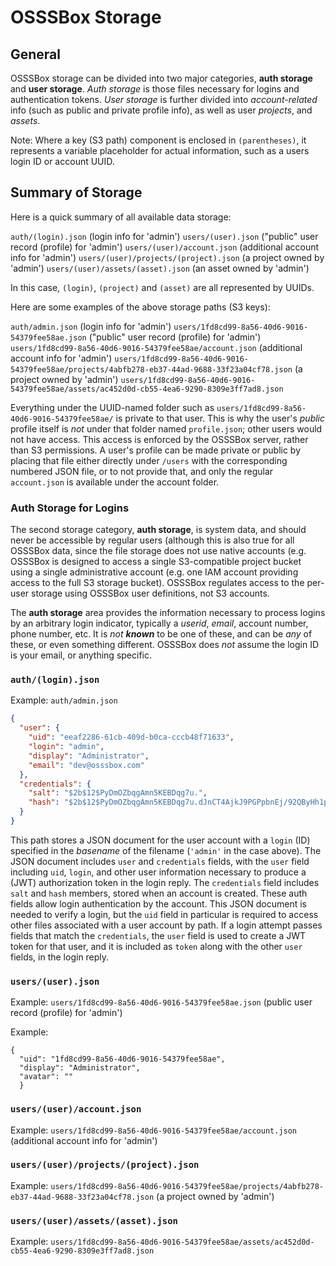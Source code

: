 # OSSSBox Storage

## General

OSSSBox storage can be divided into two major categories, **auth storage** and **user storage**. *Auth storage* is those files necessary for logins and authentication tokens. *User storage* is further divided into *account-related* info (such as public and private profile info), as well as user *projects*, and *assets*.

Note: Where a key (S3 path) component is enclosed in `(parentheses)`, it represents a variable placeholder for actual information, such as a users login ID or account UUID.

## Summary of  Storage

Here is a quick summary of all available data storage:

`auth/(login).json` 	(login info for 'admin')
`users/(user).json`	("public" user record (profile) for 'admin')
`users/(user)/account.json`	(additional account info for 'admin')
`users/(user)/projects/(project).json`	(a project owned by 'admin')
`users/(user)/assets/(asset).json`		(an asset owned by 'admin')

In this case, `(login)`,  `(project)` and  `(asset)` are all represented by UUIDs.

Here are some examples of the above storage paths (S3 keys):

`auth/admin.json` 	(login info for 'admin')
`users/1fd8cd99-8a56-40d6-9016-54379fee58ae.json`	("public" user record (profile) for 'admin')
`users/1fd8cd99-8a56-40d6-9016-54379fee58ae/account.json`	(additional account info for 'admin')
`users/1fd8cd99-8a56-40d6-9016-54379fee58ae/projects/4abfb278-eb37-44ad-9688-33f23a04cf78.json`	(a project owned by 'admin')
`users/1fd8cd99-8a56-40d6-9016-54379fee58ae/assets/ac452d0d-cb55-4ea6-9290-8309e3ff7ad8.json`

Everything under the UUID-named folder such as `users/1fd8cd99-8a56-40d6-9016-54379fee58ae/` is private to that user. This is why the user's *public* profile itself is *not* under that folder named `profile.json`; other users would not have access. This access is enforced by the OSSSBox server, rather than S3 permissions. A user's profile can be made private or public by placing that file either directly under `/users` with the corresponding numbered JSON file, or to not provide that, and only the regular `account.json` is available under the account folder.

### Auth Storage for Logins

The second storage category, **auth storage**, is system data, and should never be accessible by regular users (although this is also true for all OSSSBox data, since the file storage does not use native accounts (e.g. OSSSBox is designed to access a single S3-compatible project bucket using a single administrative account (e.g. one IAM account providing access to the full S3 storage bucket). OSSSBox regulates access to the per-user storage using OSSSBox user definitions, not S3 accounts.

The **auth storage** area provides the information necessary to process logins by an arbitrary login indicator, typically a *userid*, *email*, account number, phone number, etc. It is *not* ***known*** to be one of these, and can be *any* of these, or even something different. OSSSBox does *not* assume the login ID is your email, or anything specific.

### `auth/(login).json`

Example: `auth/admin.json`

```json
{
  "user": {
    "uid": "eeaf2286-61cb-409d-b0ca-cccb48f71633",
    "login": "admin",
    "display": "Administrator",
    "email": "dev@osssbox.com"
  },
  "credentials": {
    "salt": "$2b$12$PyDmOZbqgAmn5KEBDqg7u.",
    "hash": "$2b$12$PyDmOZbqgAmn5KEBDqg7u.dJnCT4AjkJ9PGPpbnEj/92QByHh1psm"
  }
}
```

This path stores a JSON document for the user account with a `login` (ID) specified in the *basename* of the filename (`'admin'` in the case above). The JSON document includes `user` and `credentials` fields, with the `user` field including `uid`, `login`, and other user information necessary to produce a (JWT) authorization token in the login reply.  The `credentials` field includes `salt` and `hash` members, stored when an account is created. These auth fields allow login authentication by the account. This JSON document is needed to verify a login, but the `uid` field in particular is required to access other files associated with a user account by path. If a login attempt passes fields that match the `credentials`, the `user` field is used to create a JWT token for that user, and it is included as `token` along with the other `user` fields, in the login reply.

### `users/(user).json`
Example: `users/1fd8cd99-8a56-40d6-9016-54379fee58ae.json`
(public user record (profile) for 'admin')

Example:

```
{
  "uid": "1fd8cd99-8a56-40d6-9016-54379fee58ae",
  "display": "Administrator",
  "avatar": ""
  }
```



### `users/(user)/account.json`
Example: `users/1fd8cd99-8a56-40d6-9016-54379fee58ae/account.json`
(additional account info for 'admin')

### `users/(user)/projects/(project).json`
Example: `users/1fd8cd99-8a56-40d6-9016-54379fee58ae/projects/4abfb278-eb37-44ad-9688-33f23a04cf78.json`
(a project owned by 'admin')

### `users/(user)/assets/(asset).json`
Example: `users/1fd8cd99-8a56-40d6-9016-54379fee58ae/assets/ac452d0d-cb55-4ea6-9290-8309e3ff7ad8.json`

